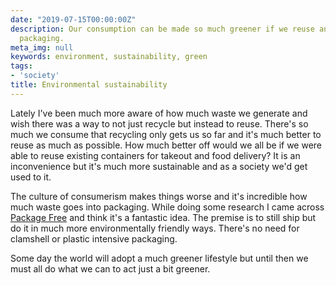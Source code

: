 ```yaml
---
date: "2019-07-15T00:00:00Z"
description: Our consumption can be made so much greener if we reuse and improve our
  packaging.
meta_img: null
keywords: environment, sustainability, green
tags:
- 'society'
title: Environmental sustainability
---
```


Lately I've been much more aware of how much waste we generate and wish there was a way to not just recycle but instead to reuse. There's so much we consume that recycling only gets us so far and it's much better to reuse as much as possible. How much better off would we all be if we were able to reuse existing containers for takeout and food delivery? It is an inconvenience but it's much more sustainable and as a society we'd get used to it.

The culture of consumerism makes things worse and it's incredible how much waste goes into packaging. While doing some research I came across [Package Free](https://packagefreeshop.com) and think it's a fantastic idea. The premise is to still ship but do it in much more environmentally friendly ways. There's no need for clamshell or plastic intensive packaging.

Some day the world will adopt a much greener lifestyle but until then we must all do what we can to act just a bit greener.
